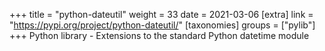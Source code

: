 +++
title = "python-dateutil"
weight = 33
date = 2021-03-06
[extra]
link = "https://pypi.org/project/python-dateutil/"
[taxonomies]
groups = ["pylib"]
+++
Python library - Extensions to the standard Python datetime module

